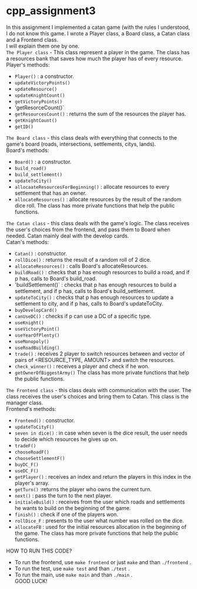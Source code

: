 # cpp_assignment3
In this assignment I implemented a catan game (with the rules I understood, I do not know this game.
I wrote a Player class, a Board class, a Catan class and a Frontend class.  
I will explain them one by one.  
`The Player class` - This class represent a player in the game. The class has a resources bank that saves how much the player has of every resource.  
Player's methods:  
* `Player()` : a constructor.
* `updateVictoryPoints()`
* `updateResource()`
* `updateKnightCount()`
* `getVictoryPoints()`
* 'getResorceCount()`
* `getResourcesCount()` : returns the sum of the resources the player has.
* `getKnightCount()`
* `getID()`

`The Board class` - this class deals with everything that connects to the game's board (roads, intersections, settlements, citys, lands).  
Board's methods:
* `Board()` : a constructor.
* `build_road()`
* `build_settlement()`
* `updateToCity()`
* `allocaateResourcesForBeginning()` : allocate resources to every settlement that has an owner.
* `allocateResources()` : allocate resources by the result of the random dice roll.
The class has more private functions that help the public functions.

`The Catan class` - this class deals with the game's logic. The class receives the user's choices from the frontend, and pass them to Board when needed.   Catan mainly deal with the develop cards.  
Catan's methods:
* `Catan()` : constructor.
* `rollDice()` : returns the result of a random roll of 2 dice.
* `allocateResources()` : calls Board's allocateResources.
* `buildRoad()` : checks that p has enough resources to build a road, and if p has, calls to Board's build_road.
* 'buildSettlement()` : checks that p has enough resources to build a settlement, and if p has, calls to Board's build_settlement.
* `updateToCity()` : checks that p has enough resources to update a settlement to city, and if p has, calls to Board's updateToCity.
* `buyDevelopCard()`
* `canUseDC()` : checks if p can use a DC of a specific type.
* `useKnight()`
* `useVictoryPoint()`
* `useYearOfPlenty()`
* `useMonopoly()`
* `useRoadBuilding()`
* `trade()` : receives 2 player to switch resources between and vector of pairs of <RESOURCE_TYPE, AMOUNT> and switch the resources.
* `check_winner()` : receives a player and check if he won.
* `getOwnerOfBiggestArmy()`
The class has more private functions that help the public functions.

`The Frontend class` - this class deals with communication with the user. The class receives the user's choices and bring them to Catan.  This class is the manager class.  
Frontend's methods:
* `Frontend()` : constructor.
* `updateToCityF()`
* `seven in dice()` : in case when seven is the dice result, the user needs to decide which resources he gives up on.
* `tradeF()`
* `chooseRoadF()`
* `chooseSettlementF()`
* `buyDC_F()`
* `useDC_F()`
* `getPlayer()` : receives an index and return the players in this index in the player's array.
* `getTurn()` :returns the player who owns the current turn.
* `next()` : pass the turn to the next player.
* `initialeBuild()` : receives from the user which roads and settlements he wants to build on the beginning of the game.
* `finish()` : check if one of the players won.
* `rollDice_F` : presents to the user what number was rolled on the dice.
* `allocateFB` : used for the initial resources allocation in the beginning of the game.
The class has more private functions that help the public functions.

HOW TO RUN THIS CODE?
* To run the frontend, use `make frontend` or just `make` and than `./frontend` .
* To run the test, use `make test` and than `./test` .
* To run the main, use `make main` and than `./main` .  
GOOD LUCK!
